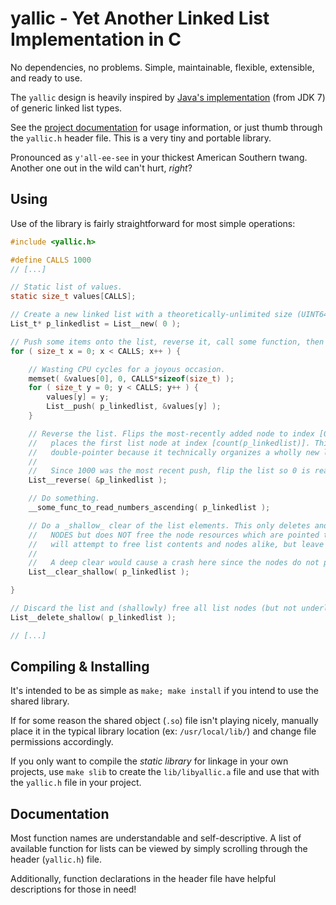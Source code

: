 # yallic - Yet Another Linked List Implementation in C

No dependencies, no problems. Simple, maintainable, flexible, extensible, and ready to use.

The `yallic` design is heavily inspired by
[Java's implementation](https://docs.oracle.com/javase/7/docs/api/java/util/LinkedList.html)
(from JDK 7) of generic linked list types.

See the [project documentation](https://xmit.xyz/yallic/index.html) for usage information,
or just thumb through the `yallic.h` header file. This is a very tiny and portable library.

Pronounced as `y'all-ee-see` in your thickest American Southern twang.
Another one out in the wild can't hurt, _right_?


## Using

Use of the library is fairly straightforward for most simple operations:
```c
#include <yallic.h>

#define CALLS 1000
// [...]

// Static list of values.
static size_t values[CALLS];

// Create a new linked list with a theoretically-unlimited size (UINT64_MAX).
List_t* p_linkedlist = List__new( 0 );

// Push some items onto the list, reverse it, call some function, then clear it: 1000x.
for ( size_t x = 0; x < CALLS; x++ ) {

    // Wasting CPU cycles for a joyous occasion.
    memset( &values[0], 0, CALLS*sizeof(size_t) );
    for ( size_t y = 0; y < CALLS; y++ ) {
        values[y] = y;
        List__push( p_linkedlist, &values[y] );
    }

    // Reverse the list. Flips the most-recently added node to index [0] and
    //   places the first list node at index [count(p_linkedlist)]. This uses a
    //   double-pointer because it technically organizes a wholly new list.
    //
    //   Since 1000 was the most recent push, flip the list so 0 is read up to 1000.
    List__reverse( &p_linkedlist );

    // Do something.
    __some_func_to_read_numbers_ascending( p_linkedlist );

    // Do a _shallow_ clear of the list elements. This only deletes and frees all list
    //   NODES but does NOT free the node resources which are pointed to. A _deep_ clear
    //   will attempt to free list contents and nodes alike, but leave the list ptr intact.
    //
    //   A deep clear would cause a crash here since the nodes do not point to heap data.
    List__clear_shallow( p_linkedlist );

}

// Discard the list and (shallowly) free all list nodes (but not underlying ptrs).
List__delete_shallow( p_linkedlist );

// [...]
```

## Compiling & Installing

It's intended to be as simple as `make; make install` if you intend to use the shared library.

If for some reason the shared object (`.so`) file isn't playing nicely, manually place it in the
typical library location (ex: `/usr/local/lib/`) and change file permissions accordingly.

If you only want to compile the _static library_ for linkage in your own projects, use `make slib`
to create the `lib/libyallic.a` file and use that with the `yallic.h` file in your project.


## Documentation

Most function names are understandable and self-descriptive.
A list of available function for lists can be viewed by simply scrolling through the header (`yallic.h`) file.

Additionally, function declarations in the header file have helpful descriptions for those in need!
